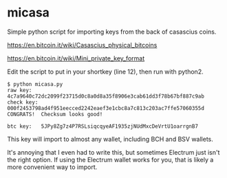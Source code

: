 # micasa
Simple python script for importing keys from the back of casascius coins.

https://en.bitcoin.it/wiki/Casascius_physical_bitcoins

https://en.bitcoin.it/wiki/Mini_private_key_format

Edit the script to put in your shortkey (line 12), then run with python2.

```
$ python micasa.py 
raw key:   4c7a9640c72dc2099f23715d0c8a0d8a35f8906e3cab61dd3f78b67bf887c9ab
check key: 000f2453798ad4f951eecced2242eaef3e1cbc8a7c813c203ac7ffe57060355d
CONGRATS!  Checksum looks good!

btc key:   5JPy8Zg7z4P7RSLsiqcqyeAF1935zjNUdMxcDeVrtU1oarrgnB7
```

This key will import to almost any wallet, including BCH and BSV wallets.

It's annoying that I even had to write this, but sometimes Electrum just isn't the right option.
If using the Electrum wallet works for you, that is likely a more convenient way to import.
